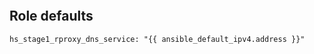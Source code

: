 
```{include} ../../../../roles/stage1_rproxy/README.md
```

## Role defaults

```
hs_stage1_rproxy_dns_service: "{{ ansible_default_ipv4.address }}"
